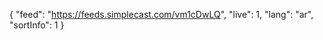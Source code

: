 {
    "feed": "https://feeds.simplecast.com/vm1cDwLQ",
    "live": 1,
    "lang": "ar",
    "sortInfo": 1
}
